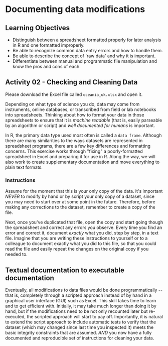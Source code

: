 # Documenting data modifications

## Learning Objectives

* Distinguish between a spreadsheet formatted properly for later
  analysis in R and one formatted improperly.
* Be able to recognize common data entry errors and how to handle
  them.
* Be able to describe the concept of 'raw data' and why it is
  important.
* Differentiate between manual and programmatic file manipulation and
  know the pros and cons of each.

## Activity 02 - Checking and Cleaning Data

Please download the Excel file called `oceania_uk.xlsx` and open it.

Depending on what type of science you do, data may come from
instruments, online databases, or transcribed from field or lab
notebooks into spreadsheets. Thinking about how to format your data in
those spreadsheets to ensure that it is *machine readable* (that is,
easily parseable by an algorithm or script) and *well documented for
humans* is important.

In R, the primary data type used most often is called a `data
frame`. Although there are many similarities to the ways datasets are
represented in spreadsheet programs, there are a few key differences
and formatting concerns. This exercise works through "fixing" a
poorly-formatted spreadsheet in Excel and preparing it for use in
R. Along the way, we will also work to create supplementary
documentation and move everything to plain text formats.

### Instructions

Assume for the moment that this is your only copy of the data. it's
important _NEVER_ to modify by hand or by script your only copy of a
dataset, since you may need to start over at some point in the future.
Therefore, before making any corrections to the dataset, remember to
create a copy of the file.

Next, once you've duplicated that file, open the copy and start going
though the spreadsheet and correct any errors you observe. Every time
you find an error and correct it, document *exactly* what you did,
step by step, in a text file. Imagine that you are writing these
instructions to yourself or to a colleague to document exactly what
you did to this file, so that you could read the file and easily
repeat the changes on the original copy if you needed to.

## Textual documentation to executable documentation

Eventually, all modifications to data files would be done
programmatically -- that is, completely through a scripted approach
instead of by hand in a graphical user interface (GUI) such as Excel.
This skill takes time to learn and to get efficient with.  Initially,
it may take much longer than doing it by hand, but if the
modifications need to be not only recounted later but re-executed, the
scripted approach will start to pay off. Importantly, it is natural to
extend the script approach to include automatic tests to verify that
the dataset (which may changed since last time you inspected it) meets
the basic integrity constraints that are assumed. _AND_ you now have a
fully documented and reproducible set of instructions for cleaning
your data.
